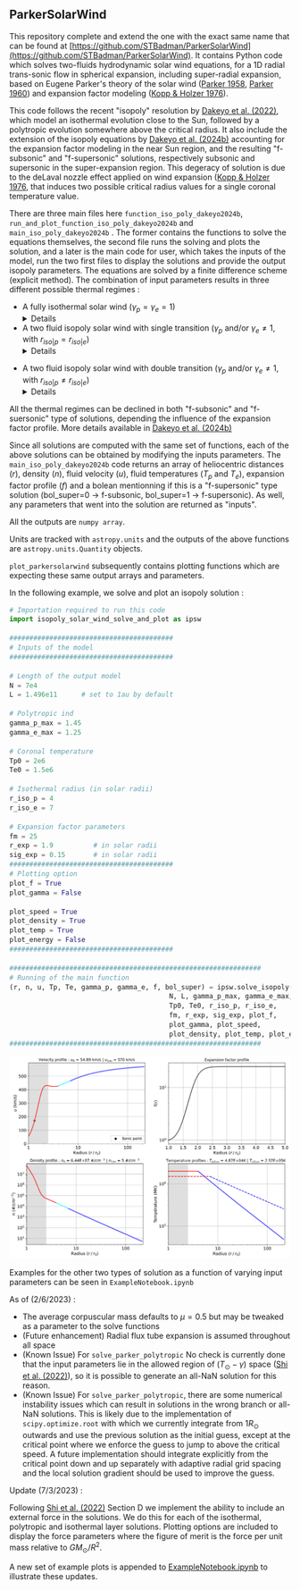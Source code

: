 ## ParkerSolarWind

This repository complete and extend the one with the exact same name that can be found at [https://github.com/STBadman/ParkerSolarWind](https://github.com/STBadman/ParkerSolarWind). 
It contains Python code which solves two-fluids hydrodynamic solar wind equations, for a 1D radial trans-sonic flow in spherical expansion, including super-radial expansion, based on Eugene Parker's theory of the solar wind ([Parker 1958](https://ui.adsabs.harvard.edu/abs/1958ApJ...128..664P/abstract), [Parker 1960](https://ui.adsabs.harvard.edu/abs/1960ApJ...132..821P/abstract)) and expansion factor modeling ([Kopp & Holzer 1976](https://ui.adsabs.harvard.edu/abs/1976SoPh...49...43K/abstract)).

This code follows the recent "isopoly" resolution by [Dakeyo et al. (2022)](https://ui.adsabs.harvard.edu/abs/2022ApJ...940..130D/abstract), which model an isothermal evolution close to the Sun, followed by a polytropic evolution somewhere above the critical radius. It also include the extension of the isopoly equations by [Dakeyo et al. (2024b)](https://ui.adsabs.harvard.edu/abs/2022ApJ...940..130D/abstract) accounting for the expansion factor modeling in the near Sun region, and the resulting "f-subsonic" and "f-supersonic" solutions, respectively subsonic and supersonic in the super-expansion region. This degeracy of solution is due to the deLaval nozzle effect applied on wind expansion ([Kopp & Holzer 1976](https://ui.adsabs.harvard.edu/abs/1976SoPh...49...43K/abstract), that induces two possible critical radius values for a single coronal temperature value. 

There are three main files here `function_iso_poly_dakeyo2024b`, `run_and_plot_function_iso_poly_dakeyo2024b` and `main_iso_poly_dakeyo2024b` . The former contains the functions to solve the equations themselves, the second file runs the solving and plots the solution, and a later is the main code for user, which takes the inputs of the model, run the two first files to display the solutions and provide the output isopoly parameters. The equations are solved by a finite difference scheme (explicit method). 
The combination of input parameters results in three different possible thermal regimes :

* A fully isothermal solar wind ($\gamma_p =  \gamma_e = 1$) <details><p> - This follows [Parker 1958](https://ui.adsabs.harvard.edu/abs/1958ApJ...128..664P/abstract), in which the solar wind fluid is held at a fixed temperature. Mass flux conservation results in a negative density gradient and in turn an outwards directed pressure gradient force. For sufficiently hot $T_0$, this outwards force outcompetes gravitation, resulting in a trans-sonic solar wind flow out to infinity. While such a constant temperature is non-physical in the heliosphere, it is a reasonable first approximation to behavior in the solar corona where coronal heating operates.</p></details>
* A two fluid isopoly solar wind with single transition ($\gamma_p$ and/or $\gamma_e \neq 1$,  with  $r_{iso|p} = r_{iso|e}$) <details><p> - Here, the solar wind temperature is allowed to cool with heliocentric distance, as is observed to actually occur in the solar wind (e.g. [Dakeyo et al. (2022)](https://ui.adsabs.harvard.edu/abs/2022ApJ...940..130D/abstract). 
This consists of an initial isothermal evolution (isothermal layer) out to some boundary distance called the "isothermal radius" $r_{iso}$, which can nominally be interpreted as defining a corona as the region in which coronal heating (as an abstract physical process) operates. In this solution case, both protons and electrons share the transition, i.e. $r_{iso} = r_{iso|p} = r_{iso|e}$. 
For $r \gt r_{iso}$, the solar wind is constrained to follow a polytropic evolution which is initialized by the outer boundary conditions of the isothermal region. Protons and electrons can follow differentiate polytropic evolution ($\gamma_p \neq \gamma_e$ is possible). 
For most combinations of physical conditions, the trans-sonic critical point is located within the isothermal region. As long as the isothermal boundary is sufficiently high that the solar wind stays super-sonic at the (unphysical discontinuity) transition to polytropic behavior, the solution remains on the asymptotically accelerating solution branch and a reasonable solar wind solution is obtained. The transition can be smoothed (no discontinuity anymore) considering slowy varying polytropic indixes at the transition between the two regions, but this feature is not adressed here and may required deepest work. </details></p> 
* A two fluid isopoly solar wind with double transition ($\gamma_p$ and/or $\gamma_e \neq 1$,  with  $r_{iso|p} \neq r_{iso|e}$) <details><p> - This case is closely similar to the single transition solution, at the difference that protons and electrons do not share the same isothermal radius. </details></p>

All the thermal regimes can be declined in both "f-subsonic" and "f-suersonic" type of solutions, depending the influence of the expansion factor profile. More details available in [Dakeyo et al. (2024b)](https://ui.adsabs.harvard.edu/abs/2022ApJ...940..130D/abstract) 


Since all solutions are computed with the same set of functions, each of the above solutions can be obtained by modifying the inputs parameters. The `main_iso_poly_dakeyo2024b` code returns an array of heliocentric distances ($r$), density ($n$), fluid velocity ($u$), fluid temperatures ($T_p$ and $T_e$), expansion factor profile ($f$) and a bolean mentionning if this is a "f-supersonic" type solution (bol_super=0 $\rightarrow$ f-subsonic, bol_super=1 $\rightarrow$ f-supersonic).  As well, any parameters that went into the solution are returned as "inputs".

All the outputs are `numpy array`. 

Units are tracked with `astropy.units` and the outputs of the above functions are `astropy.units.Quantity` objects.

`plot_parkersolarwind` subsequently contains plotting functions which are expecting these same output arrays and parameters. 

In the following example, we solve and plot an isopoly solution :

```python
# Importation required to run this code
import isopoly_solar_wind_solve_and_plot as ipsw

#########################################
# Inputs of the model 
#########################################

# Length of the output model
N = 7e4
L = 1.496e11      # set to 1au by default

# Polytropic ind
gamma_p_max = 1.45
gamma_e_max = 1.25

# Coronal temperature
Tp0 = 2e6
Te0 = 1.5e6

# Isothermal radius (in solar radii)
r_iso_p = 4 
r_iso_e = 7 

# Expansion factor parameters
fm = 25
r_exp = 1.9          # in solar radii
sig_exp = 0.15       # in solar radii
#########################################
# Plotting option 
plot_f = True
plot_gamma = False

plot_speed = True
plot_density = True
plot_temp = True
plot_energy = False
#########################################

###############################################################
# Running of the main function
(r, n, u, Tp, Te, gamma_p, gamma_e, f, bol_super) = ipsw.solve_isopoly(
                                        N, L, gamma_p_max, gamma_e_max, 
                                        Tp0, Te0, r_iso_p, r_iso_e,
                                        fm, r_exp, sig_exp, plot_f, 
                                        plot_gamma, plot_speed, 
                                        plot_density, plot_temp, plot_energy)
###############################################################
```
![image](isopoly_example.svg)

Examples for the other two types of solution as a function of varying input parameters can be seen in `ExampleNotebook.ipynb`

As of (2/6/2023) : 

* The average corpuscular mass defaults to $\mu=0.5$ but may be tweaked as a parameter to the solve functions
* (Future enhancement) Radial flux tube expansion is assumed throughout all space 
* (Known Issue) For `solve_parker_polytropic` No check is currently done that the input parameters lie in the allowed region of $(T_\odot-\gamma)$ space ([Shi et al. (2022)](https://ui.adsabs.harvard.edu/abs/2022PhPl...29l2901S/abstract)), so it is possible to generate an all-NaN solution for this reason.
* (Known Issue) For `solve_parker_polytropic`, there are some numerical instability issues which can result in solutions in the wrong branch or all-NaN solutions. This is likely due to the implementation of `scipy.optimize.root` with which we currently integrate from $1R_\odot$ outwards and use the previous solution as the initial guess, except at the critical point where we enforce the guess to jump to above the critical speed. A future implementation should integrate explicitly from the critical point down and up separately with adaptive radial grid spacing and the local solution gradient should be used to improve the guess.

Update (7/3/2023) :

Following [Shi et al. (2022)](https://ui.adsabs.harvard.edu/abs/2022PhPl...29l2901S/abstract) Section D we implement the ability to include an external force in the solutions. We do this for each of the isothermal, polytropic and isothermal layer solutions. Plotting options are included to display the force parameters where the figure of merit is the force per unit mass relative to $GM_\odot/R^2$.

A new set of example plots is appended to [ExampleNotebook.ipynb](https://github.com/STBadman/ParkerSolarWind/blob/main/ExampleNotebook.ipynb) to illustrate these updates. 
